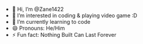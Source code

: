 - 👋 Hi, I’m @Zane1422
- 👀 I’m interested in coding & playing video game :D
- 🌱 I’m currently learning to code
- 😄 Pronouns: He/Him
- ⚡ Fun fact: Nothing Built Can Last Forever

<!---
Zane1422/Zane1422 is a ✨ special ✨ repository because its `README.md` (this file) appears on your GitHub profile.
You can click the Preview link to take a look at your changes.
--->
